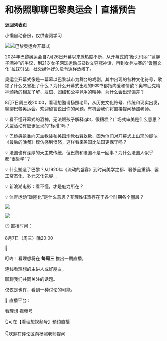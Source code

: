 # 和杨照聊聊巴黎奥运会丨直播预告

[**返回列表页**](/gzh/看理想)

小懒自动备份，仅供查阅学习

![](https://mmbiz.qpic.cn/mmbiz_png/aP7vrTpXJxRA0ViaNRqia18YGj5LgX4VSibTFXfBlkXZakYUA8yBkEQYYmpmDmxH0IZyeY4oUcOiabiaj1PywxF6StQ/640?wx_fmt=png)![](https://mmbiz.qpic.cn/mmbiz_png/UP4mWEf5RM3ibS4ic8Cbs4XtoEwgwvkqyvm7zvjrsefwEj1JickMTCIA2xvPg0S3ibhovqejjV0VKUCkKnd7LjoJ1g/640?&wx;_fmt=png)巴黎奥运会开幕式

  

2024年巴黎奥运会自7月26日开幕以来就热度不断，从开幕式的“断头玛丽”“蓝胖子酒神”的争议，到21岁女子网球运动员郑钦文夺冠神话，再到女乒决赛的“饭圈文化”拉踩引战，社交媒体好久没有这样热闹了。

  

奥运会开幕式像是一幕幕以巴黎城市为舞台的戏剧，其中出现的各种文化符号，歌颂了什么又冒犯了什么？为什么开幕式出现的9本书都指向爱和情欲？奥林匹克精神颂扬的相互了解、友谊、团结和公平竞争的精神，为什么会出现偏差？

  

8月7日周三晚20:00，看理想邀请杨照老师，从历史文化符号、传统和现实出发，聊聊巴黎奥运会。欢迎留言说出你的问题，有机会我们将直接提问杨照老师。

  

💡 看不懂开幕式的酒神，无法跟孩子解释lgbt，很糟糕？广场式审美是什么意思？大型活动有应该呈现的“标准”吗？

  

💡 巴黎奥组委向天主教徒和美国宗教右翼致歉，因为他们对开幕式上出现的疑似《最后的晚餐》模仿感到愤怒，这样看来美国比法国更保守吗？

  

💡 法国也有深厚的天主教传统，但巴黎和法国不是一回事？为什么法国人似乎都“很哲学”？

  

💡 什么塑造了巴黎？从1920年《流动的盛宴》到时尚美学之都、奢侈品重镇、罢工常态化、多元文化包容...

  

💡 新浪潮电影：看不懂，才是魅力所在？

  

💡 体育运动“饭圈化”是什么意思？非理性狂热存在于各个时期各个圈层？

  

![](https://mmbiz.qpic.cn/mmbiz_png/aP7vrTpXJxRA0ViaNRqia18YGj5LgX4VSibyicaNpfZMjSJFGHr85glQV0UvxPDGJ30TMHYUPnUHgbYyqpCwF83EGw/640?wx_fmt=png)

  

![](https://mmbiz.qpic.cn/mmbiz_jpg/aP7vrTpXJxQm0DfzayibfSvn7ianmngUrHQRwy2HLpJlxTeNwRNRdxm8urv9fibQKHiaLDaKYbhcgvtF2Ze9OwPalA/640?wx_fmt=jpeg)

🕒 直播时间：

8月7日（周三）晚20:00

  

🔔

叮咚！看理想将在 **每周三** 推出一期直播，

连线看理想的主讲人或好朋友，

聊聊我们共同关注的话题。

仅仅是也许，看到一种讨论的可能。

  

🎥 直播平台：

看理想 视频号

👆可在【看理想视频号】预约直播

👇️欢迎在评论区向杨照老师提问

